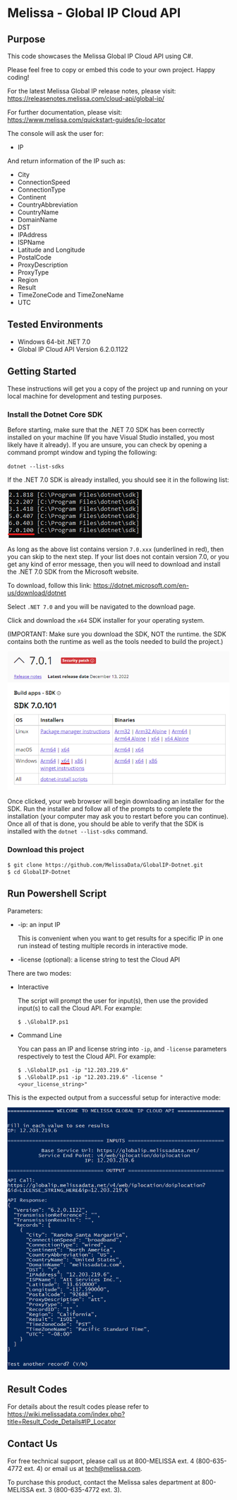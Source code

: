 # Melissa - Global IP Cloud API

## Purpose
This code showcases the Melissa Global IP Cloud API using C#.

Please feel free to copy or embed this code to your own project. Happy coding!

For the latest Melissa Global IP release notes, please visit: https://releasenotes.melissa.com/cloud-api/global-ip/

For further documentation, please visit: https://www.melissa.com/quickstart-guides/ip-locator

The console will ask the user for:

- IP

And return information of the IP such as:

- City
- ConnectionSpeed
- ConnectionType
- Continent
- CountryAbbreviation
- CountryName
- DomainName
- DST
- IPAddress
- ISPName
- Latitude and Longitude
- PostalCode
- ProxyDescription
- ProxyType
- Region
- Result
- TimeZoneCode and TimeZoneName
- UTC

## Tested Environments
- Windows 64-bit .NET 7.0
- Global IP Cloud API Version 6.2.0.1122

## Getting Started
These instructions will get you a copy of the project up and running on your local machine for development and testing purposes.

### Install the Dotnet Core SDK

Before starting, make sure that the .NET 7.0 SDK has been correctly installed on your machine (If you have Visual Studio installed, you most likely have it already). If you are unsure, you can check by opening a command prompt window and typing the following:

`dotnet --list-sdks`

If the .NET 7.0 SDK is already installed, you should see it in the following list:

![alt text](/screenshots/dotnet_output.png)

As long as the above list contains version `7.0.xxx` (underlined in red), then you can skip to the next step. If your list does not contain version 7.0, or you get any kind of error message, then you will need to download and install the .NET 7.0 SDK from the Microsoft website.

To download, follow this link: https://dotnet.microsoft.com/en-us/download/dotnet

Select `.NET 7.0` and you will be navigated to the download page.

Click and download the `x64` SDK installer for your operating system.

(IMPORTANT: Make sure you download the SDK, NOT the runtime. the SDK contains both the runtime as well as the tools needed to build the project.)

![alt text](/screenshots/net7.png)

Once clicked, your web browser will begin downloading an installer for the SDK. Run the installer and follow all of the prompts to complete the installation (your computer may ask you to restart before you can continue). Once all of that is done, you should be able to verify that the SDK is installed with the `dotnet --list-sdks` command.

### Download this project
```
$ git clone https://github.com/MelissaData/GlobalIP-Dotnet.git
$ cd GlobalIP-Dotnet
```

## Run Powershell Script
Parameters:
- -ip: an input IP 
 	
  This is convenient when you want to get results for a specific IP in one run instead of testing multiple records in interactive mode.  

- -license (optional): a license string to test the Cloud API

There are two modes:

- Interactive 

	The script will prompt the user for input(s), then use the provided input(s) to call the Cloud API. For example:
	```
	$ .\GlobalIP.ps1
	```

- Command Line 

	You can pass an IP and license string into `-ip`, and `-license` parameters respectively to test the Cloud API. For example:
	```
    $ .\GlobalIP.ps1 -ip "12.203.219.6"
    $ .\GlobalIP.ps1 -ip "12.203.219.6" -license "<your_license_string>"
    ```
	
This is the expected output from a successful setup for interactive mode:

![alt text](/screenshots/output.png)

## Result Codes
For details about the result codes please refer to https://wiki.melissadata.com/index.php?title=Result_Code_Details#IP_Locator

## Contact Us
For free technical support, please call us at 800-MELISSA ext. 4 (800-635-4772 ext. 4) or email us at tech@melissa.com.

To purchase this product, contact the Melissa sales department at 800-MELISSA ext. 3 (800-635-4772 ext. 3).
